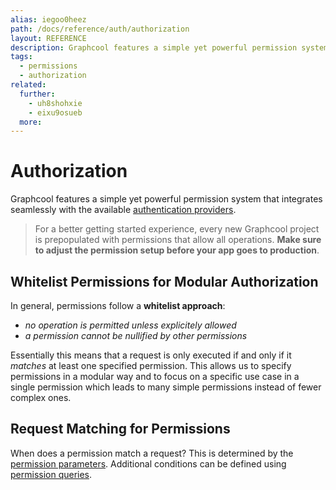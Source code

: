 ```yaml
---
alias: iegoo0heez
path: /docs/reference/auth/authorization
layout: REFERENCE
description: Graphcool features a simple yet powerful permission system that integrates seamlessly with the available authentication providers.
tags:
  - permissions
  - authorization
related:
  further:
    - uh8shohxie
    - eixu9osueb
  more:
---
```


# Authorization

Graphcool features a simple yet powerful permission system that integrates seamlessly with the available [authentication providers](!alias-seimeish6e#authentication-providers).

> For a better getting started experience, every new Graphcool project is prepopulated with permissions that allow all operations. **Make sure to adjust the permission setup before your app goes to production**.

## Whitelist Permissions for Modular Authorization

In general, permissions follow a **whitelist approach**:

* *no operation is permitted unless explicitely allowed*
* *a permission cannot be nullified by other permissions*

Essentially this means that a request is only executed if and only if it *matches* at least one specified permission. This allows us to specify permissions in a modular way and to focus on a specific use case in a single permission which leads to many simple permissions instead of fewer complex ones.

## Request Matching for Permissions

When does a permission match a request? This is determined by the [permission parameters](!alias-soh5hu6xah). Additional conditions can be defined using [permission queries](!alias-iox3aqu0ee).

